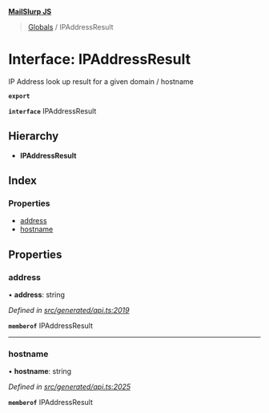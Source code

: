 **[MailSlurp JS](../README.md)**

> [Globals](../README.md) / IPAddressResult

# Interface: IPAddressResult

IP Address look up result for a given domain / hostname

**`export`** 

**`interface`** IPAddressResult

## Hierarchy

* **IPAddressResult**

## Index

### Properties

* [address](ipaddressresult.md#address)
* [hostname](ipaddressresult.md#hostname)

## Properties

### address

•  **address**: string

*Defined in [src/generated/api.ts:2019](https://github.com/mailslurp/mailslurp-client/blob/c83a162/src/generated/api.ts#L2019)*

**`memberof`** IPAddressResult

___

### hostname

•  **hostname**: string

*Defined in [src/generated/api.ts:2025](https://github.com/mailslurp/mailslurp-client/blob/c83a162/src/generated/api.ts#L2025)*

**`memberof`** IPAddressResult
